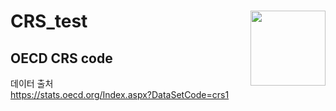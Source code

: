 # CRS_test <img src = {hexSticker_png} width = 120 align = 'right'>
## OECD CRS code 

데이터 출처  
https://stats.oecd.org/Index.aspx?DataSetCode=crs1


